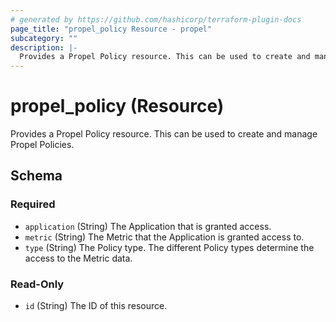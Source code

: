 ```yaml
---
# generated by https://github.com/hashicorp/terraform-plugin-docs
page_title: "propel_policy Resource - propel"
subcategory: ""
description: |-
  Provides a Propel Policy resource. This can be used to create and manage Propel Policies.
---
```


# propel_policy (Resource)

Provides a Propel Policy resource. This can be used to create and manage Propel Policies.



<!-- schema generated by tfplugindocs -->
## Schema

### Required

- `application` (String) The Application that is granted access.
- `metric` (String) The Metric that the Application is granted access to.
- `type` (String) The Policy type. The different Policy types determine the access to the Metric data.

### Read-Only

- `id` (String) The ID of this resource.


